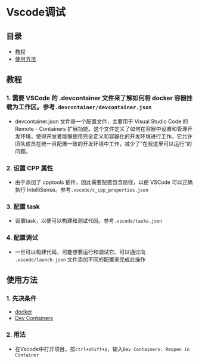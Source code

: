# Vscode调试

## 目录

- [教程](#教程)
- [使用方法](#使用方法)

## 教程 <a name = "教程"></a>

### 1. 需要 VSCode 的 .devcontainer 文件来了解如何将 docker 容器挂载为工作区。参考`.devcontainer/devcontainer.json`

- devcontainer.json 文件是一个配置文件，主要用于 Visual Studio Code 的 Remote - Containers 扩展功能。这个文件定义了如何在容器中设置和管理开发环境，使得开发者能够使用完全定义和容器化的开发环境进行工作。它允许团队成员在统一且配置一致的开发环境中工作，减少了“在我这里可以运行”的问题。

### 2. 设置 CPP 属性

- 由于添加了 cpptools 插件，因此需要配置包含路径，以便 VSCode 可以正确执行 IntelliSense。参考`.vscode/c_cpp_properties.json`

### 3. 配置 task

- 设置task，以便可以构建和测试代码。参考`.vscode/tasks.json`

### 4. 配置调试

- 一旦可以构建代码，可能想要运行和调试它。可以通过向 `.vscode/launch.json` 文件添加不同的配置来完成此操作

## 使用方法 <a name = "使用方法"></a>

### 1. 先决条件

- [docker](https://docs.docker.com/engine/install/)
- [Dev Containers](https://marketplace.visualstudio.com/items?itemName=ms-vscode-remote.remote-containers)

### 2. 用法

- 在Vscode中打开项目，按`ctrl+shift+p`，输入`Dev Containers: Reopen in Container`

